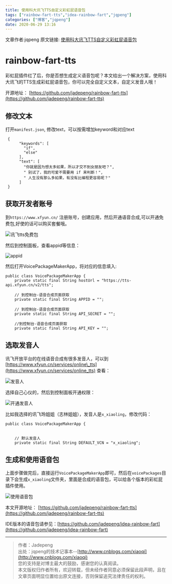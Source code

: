 ```yaml
---
title: 使用科大讯飞TTS自定义彩虹屁语音包
tags: ["rainbow-fart-tts","idea-rainbow-fart","jqpeng"]
categories: ["博客","jqpeng"]
date: 2020-06-29 13:16
---
```

文章作者:jqpeng
原文链接: [使用科大讯飞TTS自定义彩虹屁语音包](https://www.cnblogs.com/xiaoqi/p/rainbow-fart-tts.html)

# rainbow-fart-tts

彩虹屁插件红了后，你是否想生成定义语音包呢？本文给出一个解决方案，使用科大讯飞的TTS生成彩虹屁语音包，你可以完全自定义文本，自定义发音人哦！

开源地址： [https://github.com/jadepeng/rainbow-fart-tts](https://github.com/jadepeng/rainbow-fart-tts)

## 修改文本

打开`manifest.json`, 修改text，可以按需增加keyword和对应text


     {
          "keywords": [
            "if",
            "else"
          ],
          "text": [
            "你就是因为想太多如果，所以才交不到女朋友吧？",
            " 别试了，我的可爱不需要用 if 来判断！",
            " 人生没有那么多如果，有没有比编程更容易呢？"
          ]
     }


## 获取开发者账号

到`https://www.xfyun.cn/` 注册账号，创建应用，然后开通语音合成,可以开通免费包,好使的话可以购买套餐哦。

![讯飞tts免费包](https://gitee.com/jadepeng/pic/raw/master/pic/2020/6/29/1593406803680.png)

然后到控制面板，查看appid等信息：

![appid](https://gitee.com/jadepeng/pic/raw/master/pic/2020/6/29/1593406879615.png)

然后打开VoicePackageMakerApp，将对应的信息填入:


    public class VoicePackageMakerApp {
        private static final String hostUrl = "https://tts-api.xfyun.cn/v2/tts";
    
        // 到控制台-语音合成页面获取
        private static final String APPID = "";
    
        // 到控制台-语音合成页面获取
        private static final String API_SECRET = "";
    
        //到控制台-语音合成页面获取
        private static final String API_KEY = "";


## 选取发音人

讯飞开放平台的在线语音合成有很多发音人，可以到[https://www.xfyun.cn/services/online\_tts](https://www.xfyun.cn/services/online_tts) 查看：

![发音人](https://gitee.com/jadepeng/pic/raw/master/pic/2020/6/29/1593407032570.png)

选择自己心仪的，然后到控制面板开通权限：

![开通发音人](https://gitee.com/jadepeng/pic/raw/master/pic/2020/6/29/1593407082655.png)

比如我选择的讯飞玲姐姐（志林姐姐），发音人是`x_xiaoling`，修改代码：


    public class VoicePackageMakerApp {
    
    
        // 默认发音人
        private static final String DEFAULT_VCN = "x_xiaoling";
    


## 生成和使用语音包

上面步骤做完后，直接运行`VoicePackageMakerApp`即可，然后在`voicePackages`目录下会生成`x_xiaoling`文件夹，里面是合成的语音包，可以给各个版本的彩虹屁插件使用。

![使用语音包](https://gitee.com/jadepeng/pic/raw/master/pic/2020/6/29/1593407303218.png)

本文开源地址： [https://github.com/jadepeng/rainbow-fart-tts](https://github.com/jadepeng/rainbow-fart-tts)

IDE版本的语音包请参见：[https://github.com/jadepeng/idea-rainbow-fart](https://github.com/jadepeng/idea-rainbow-fart)

* * *


> 作者：Jadepeng  
>  出处：jqpeng的技术记事本--[http://www.cnblogs.com/xiaoqi](http://www.cnblogs.com/xiaoqi)  
>  您的支持是对博主最大的鼓励，感谢您的认真阅读。  
>  本文版权归作者所有，欢迎转载，但未经作者同意必须保留此段声明，且在文章页面明显位置给出原文连接，否则保留追究法律责任的权利。


